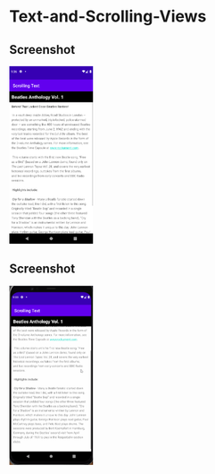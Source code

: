 # Text-and-Scrolling-Views

<h2>Screenshot</h2>
<img src ="Screenshot_scrolling.png" width = 150>

<h2>Screenshot</h2>
<img src ="scrollingGif.gif" width = 150>
